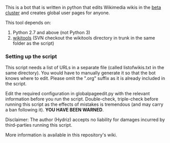 This is a bot that is written in python that edits Wikimedia wikis in the [beta cluster](http://deployment.wikimedia.beta.wmflabs.org) and creates global user pages for anyone.

This tool depends on:
1. Python 2.7 and above (not Python 3)
2. [wikitools](https://code.google.com/p/python-wikitools/) (SVN checkout the wikitools directory in trunk in the same folder as the script)

### Setting up the script
This script needs a list of URLs in a separate file (called listofwikis.txt in the same directory). You would have to manually generate it so that the bot knows where to edit. Please omit the ".org" suffix as it is already included in the script.

Edit the required configuration in globalpageedit.py with the relevant information before you run the script. Double-check, triple-check before running this script as the effects of mistakes is tremendous (and may carry a ban following it). **YOU HAVE BEEN WARNED**.

Disclaimer: The author (Hydriz) accepts no liability for damages incurred by third-parties running this script.

More information is available in this repository's wiki.
